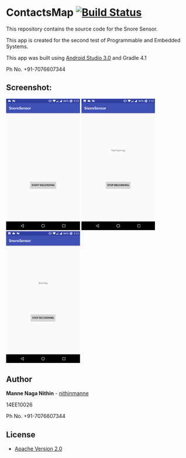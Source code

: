 # ContactsMap [![Build Status](https://travis-ci.org/nithinmanne/SnoreSensor.svg?branch=master)](https://travis-ci.org/nithinmanne/SnoreSensor)
This repository contains the source code for the Snore Sensor.

This app is created for the second test of Programmable and Embedded Systems.

This app was built using [Android Studio 3.0](https://developer.android.com/studio/preview/index.html) and Gradle 4.1

Ph No. +91-7076607344

## Screenshot:

<img src="Screenshots/1.png" width="40%">


<img src="Screenshots/2.png" width="40%">


<img src="Screenshots/3.png" width="40%">

## Author

**Manne Naga Nithin** - [nithinmanne](https://github.com/nithinmanne)

14EE10026

Ph No. +91-7076607344

## License

* [Apache Version 2.0](http://www.apache.org/licenses/LICENSE-2.0.html)
